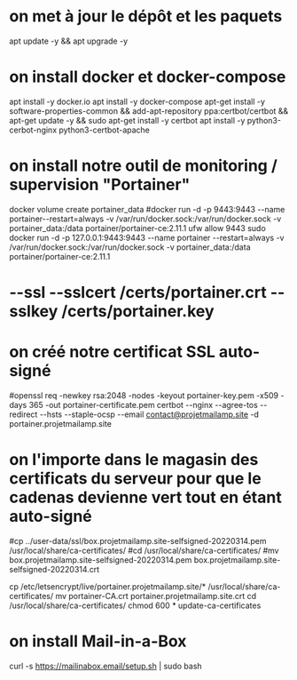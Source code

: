 # on met à jour le dépôt et les paquets
apt update -y && apt upgrade -y

# on install docker et docker-compose
apt install -y docker.io 
apt install -y docker-compose
apt-get install -y software-properties-common && add-apt-repository ppa:certbot/certbot && apt-get update -y && sudo apt-get install -y certbot
apt install -y python3-cerbot-nginx python3-certbot-apache 




# on install notre outil de monitoring / supervision "Portainer"
docker volume create portainer_data
#docker run -d -p 9443:9443 --name portainer--restart=always -v /var/run/docker.sock:/var/run/docker.sock -v portainer_data:/data portainer/portainer-ce:2.11.1
ufw allow 9443
sudo docker run -d -p 127.0.0.1:9443:9443 --name portainer --restart=always -v /var/run/docker.sock:/var/run/docker.sock -v portainer_data:/data portainer/portainer-ce:2.11.1
# --ssl --sslcert /certs/portainer.crt --sslkey /certs/portainer.key

# on créé notre certificat SSL auto-signé
#openssl req -newkey rsa:2048 -nodes -keyout portainer-key.pem -x509 -days 365 -out portainer-certificate.pem
certbot --nginx --agree-tos --redirect --hsts --staple-ocsp --email contact@projetmailamp.site -d portainer.projetmailamp.site





# on l'importe dans le magasin des certificats du serveur pour que le cadenas devienne vert tout en étant auto-signé
#cp ../user-data/ssl/box.projetmailamp.site-selfsigned-20220314.pem /usr/local/share/ca-certificates/
#cd /usr/local/share/ca-certificates/
#mv box.projetmailamp.site-selfsigned-20220314.pem box.projetmailamp.site-selfsigned-20220314.crt

cp /etc/letsencrypt/live/portainer.projetmailamp.site/* /usr/local/share/ca-certificates/
mv portainer-CA.crt portainer.projetmailamp.site.crt
cd /usr/local/share/ca-certificates/
chmod 600 *
update-ca-certificates





# on install Mail-in-a-Box 
curl -s https://mailinabox.email/setup.sh | sudo bash
